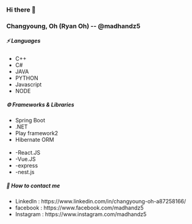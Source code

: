 ### Hi there  👋 

<strong><h3>Changyoung, Oh (Ryan Oh) -- @madhandz5</h3></strong>

<strong><h5> ⚡ Languages </h5></strong>
<ul>
    <li>C++ </li>
    <li>C# </li>
    <li>JAVA</li>
    <li>PYTHON</li>
    <li>Javascript</li>
    <li>NODE</li>
</ul>

<strong><h5> ⚙️ Frameworks & Libraries </h5></strong>
<ul>
    <li>Spring Boot</li>
    <li>.NET</li>
    <li>Play framework2</li>
    <li>Hibernate ORM</li>
    <br/>
    <li>-React.JS</li>
    <li>-Vue.JS</li>
    <li>-express</li>
    <li>-nest.js</li>
</ul>
<ul>


</ul>
<strong><h5>🤔 How to contact me</h5></strong>
<ul>
    <li>LinkedIn : https://www.linkedin.com/in/changyoung-oh-a87258166/</li>
    <li>facebook : https://www.facebook.com/madhandz5 </li>
    <li>Instagram : https://www.instagram.com/madhandz5 </li>
</ul>

<!--
**madhandz5/madhandz5** is a ✨ _special_ ✨ repository because its `README.md` (this file) appears on your GitHub profile.

Here are some ideas to get you started:

- 🔭 I’m currently working on ...
- 🌱 I’m currently learning ...
- 👯 I’m looking to collaborate on ...
- 🤔 I’m looking for help with ...
- 💬 Ask me about ...
- 📫 How to reach me: ...
- 😄 Pronouns: ...
- ⚡ Fun fact: ...
-->
